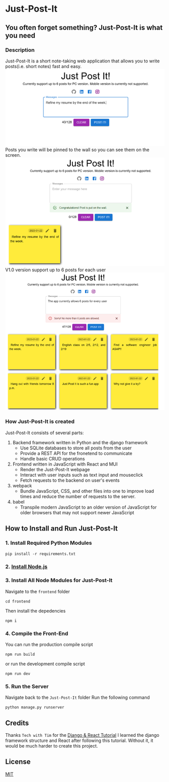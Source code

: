 # Just-Post-It

## You often forget something? **Just-Post-It** is what you need

### Description
Just-Post-It is a short note-taking web application that allows you to write posts(i.e. short notes) fast and easy.
![Alt][1]
Posts you write will be pinned to the wall so you can see them on the screen.
![Alt][2]
V1.0 version support up to 6 posts for each user
![Alt][3]

### How Just-Post-It is created
Just-Post-It consists of several parts:
1. Backend framework written in Python and the django framework
	- Use SQLite databases to store all posts from the user
	- Provide a REST API for the fronetend to communicate
	- Handle basic CRUD operations
2. Frontend written in JavaScript with React and MUI
	- Render the Just-Post-It webpage
	- Interact with user inputs such as text input and mouseclick
	- Fetch requests to the backend on user's events
3. webpack
	- Bundle JavaScript, CSS, and other files into one to improve load times and reduce the number of requests to the server.
4. babel
	- Transpile modern JavaScript to an older version of JavaScript for older browsers that may not support newer JavaScript

## How to Install and Run Just-Post-It

### 1. Install Required Python Modules

```shell
pip install -r requirements.txt
```
### 2. [Install Node.js](https://nodejs.org/en/)

### 3. Install All Node Modules for Just-Post-It
Navigate to the `frontend` folder
```shell
cd frontend
```
Then install the depedencies
```shell
npm i
```
### 4. Compile the Front-End
You can run the production compile script
```shell
npm run build
```
or run the development compile script
```shell
npm run dev
```
### 5. Run the Server
Navigate back to the `Just-Post-It` folder
Run the following command
```shell
python manage.py runserver
```

## Credits
Thanks `Tech with Tim` for the [Django & React Tutorial](https://www.youtube.com/playlist?list=PLzMcBGfZo4-kCLWnGmK0jUBmGLaJxvi4j)
I learned the django framework structure and React after following this tutorial.
Without it, it would be much harder to create this project.

## License

[MIT](https://choosealicense.com/licenses/mit/)

[1]: /imgs/Demo-1.png "Input"
[2]: /imgs/Demo-2.png "Post it"
[3]: /imgs/Demo-3.png "Maximum posts"
